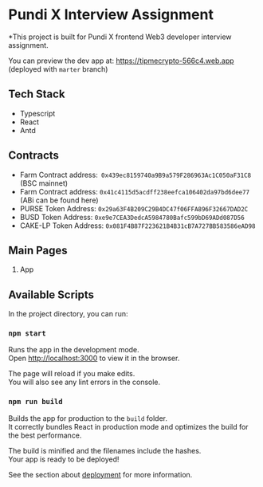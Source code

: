 # Pundi X Interview Assignment

\*This project is built for Pundi X frontend Web3 developer interview assignment.

You can preview the dev app at: <https://tipmecrypto-566c4.web.app> (deployed with `marter` branch)

## Tech Stack

- Typescript
- React
- Antd

## Contracts

- Farm Contract address: ​​` 0x439ec8159740a9B9a579F286963Ac1C050aF31C8` (BSC mainnet)
- Farm Contract address: `0x41c4115d5acdff238eefca106402da97bd6dee77` (ABi can be found here)
- PURSE Token Address: `0x29a63F4B209C29B4DC47f06FFA896F32667DAD2C`
- BUSD Token Address: `0xe9e7CEA3DedcA5984780Bafc599bD69ADd087D56`
- CAKE-LP Token Address: `0x081F4B87F223621B4B31cB7A727BB583586eAD98`

## Main Pages

1. App

## Available Scripts

In the project directory, you can run:

### `npm start`

Runs the app in the development mode.\
Open [http://localhost:3000](http://localhost:3000) to view it in the browser.

The page will reload if you make edits.\
You will also see any lint errors in the console.

### `npm run build`

Builds the app for production to the `build` folder.\
It correctly bundles React in production mode and optimizes the build for the best performance.

The build is minified and the filenames include the hashes.\
Your app is ready to be deployed!

See the section about [deployment](https://facebook.github.io/create-react-app/docs/deployment) for more information.
